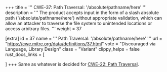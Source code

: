 +++
title = '''
CWE-37: Path Traversal: '/absolute/pathname/here'
'''
description	= '''
The product accepts input in the form of a slash absolute path ('/absolute/pathname/here') without appropriate validation, which can allow an attacker to traverse the file system to unintended locations or access arbitrary files.
'''
weight = 37

[extra]
id = 37
name = '''
Path Traversal: '/absolute/pathname/here'
'''
url = "https://cwe.mitre.org/data/definitions/37.html"
vote = "Discouraged via Language, Library Design"
class = "Variant"
clippy_helps = false
rust_docs_links = [

]
+++
Same as whatever is decided for [CWE-22: Path Traversal](/cwes/cwe-22).
